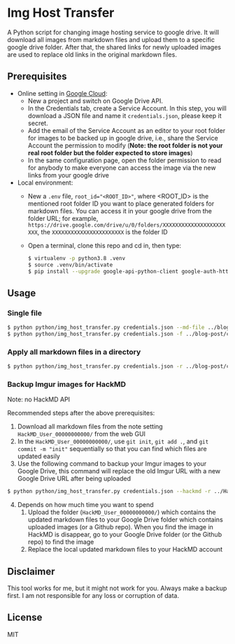 # Img Host Transfer

A Python script for changing image hosting service to google drive. It will download all images from markdown files and upload them to a specific google drive folder. After that, the shared links for newly uploaded images are used to replace old links in the original markdown files.

## Prerequisites

+ Online setting in [Google Cloud](https://console.cloud.google.com/):
  + New a project and switch on Google Drive API.
  + In the Credentials tab, create a Service Account. In this step, you will download a JSON file and name it `credentials.json`, please keep it secret.
  + Add the email of the Service Account as an editor to your root folder for images to be backed up in google drive, i.e., share the Service Account the permission to modify (**Note: the root folder is not your real root folder but the folder expected to store images**)
  + In the same configuration page, open the folder permission to read for anybody to make everyone can access the image via the new links from your google drive
+ Local environment:
  + New a `.env` file, `root_id="<ROOT_ID>"`, where <ROOT_ID> is the mentioned root folder ID you want to place generated folders for markdown files. You can access it in your google drive from the folder URL; for example, `https://drive.google.com/drive/u/0/folders/XXXXXXXXXXXXXXXXXXXXXXX`, the `XXXXXXXXXXXXXXXXXXXXXXX` is the folder ID
  + Open a terminal, clone this repo and cd in, then type:

    ```bash
    $ virtualenv -p python3.8 .venv
    $ source .venv/bin/activate
    $ pip install --upgrade google-api-python-client google-auth-httplib2 google-auth-oauthlib python-dotenv
    ```

## Usage

### Single file

```bash
$ python python/img_host_transfer.py credentials.json --md-file ../blog-post/content/posts/20220729-weekly-collection.md
$ python python/img_host_transfer.py credentials.json -f ../blog-post/content/posts/gallery-demo.md
```

### Apply all markdown files in a directory

```bash
$ python python/img_host_transfer.py credentials.json -r ../blog-post/content/posts/
```

### Backup Imgur images for HackMD

Note: no HackMD API

Recommended steps after the above prerequisites:

1. Download all markdown files from the note setting `HackMD_User_00000000000/` from the web GUI
2. In the `HackMD_User_00000000000/`, use `git init`, `git add .`, and `git commit -m "init"` sequentially so that you can find which files are updated easily
3. Use the following command to backup your Imgur images to your Google Drive, this command will replace the old Imgur URL with a new Google Drive URL after being uploaded

```bash
$ python python/img_host_transfer.py credentials.json --hackmd -r ../HackMD_User_00000000000/
```

4. Depends on how much time you want to spend
   1. Upload the folder (`HackMD_User_00000000000/`) which contains the updated markdown files to your Google Drive folder which contains uploaded images (or a Github repo). When you find the image in HackMD is disappear, go to your Google Drive folder (or the Github repo) to find the image
   2. Replace the local updated markdown files to your HackMD account

## Disclaimer

This tool works for me, but it might not work for you. Always make a backup first. I am not responsible for any loss or corruption of data.

## License

MIT
